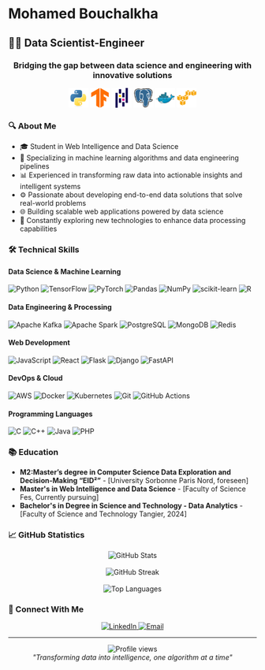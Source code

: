 # Mohamed Bouchalkha

## 👨‍💻 Data Scientist-Engineer

<div align="center">
  <h3>Bridging the gap between data science and engineering with innovative solutions</h3>
</div>

<div align="center">
  <img src="https://raw.githubusercontent.com/devicons/devicon/master/icons/python/python-original.svg" alt="python" width="40" height="40"/>
  <img src="https://raw.githubusercontent.com/devicons/devicon/master/icons/tensorflow/tensorflow-original.svg" alt="tensorflow" width="40" height="40"/>
  <img src="https://raw.githubusercontent.com/devicons/devicon/master/icons/pandas/pandas-original.svg" alt="pandas" width="40" height="40"/>
  <img src="https://raw.githubusercontent.com/devicons/devicon/master/icons/postgresql/postgresql-original.svg" alt="postgresql" width="40" height="40"/>
  <img src="https://raw.githubusercontent.com/devicons/devicon/master/icons/docker/docker-original.svg" alt="docker" width="40" height="40"/>
  <img src="https://raw.githubusercontent.com/devicons/devicon/master/icons/amazonwebservices/amazonwebservices-original.svg" alt="aws" width="40" height="40"/>
</div>  

### 🔍 About Me

- 🎓 Student in Web Intelligence and Data Science
- 🔬 Specializing in machine learning algorithms and data engineering pipelines
- 📊 Experienced in transforming raw data into actionable insights and intelligent systems
- ⚙️ Passionate about developing end-to-end data solutions that solve real-world problems
- 🌐 Building scalable web applications powered by data science
- 🚀 Constantly exploring new technologies to enhance data processing capabilities

### 🛠️ Technical Skills

#### Data Science & Machine Learning
![Python](https://img.shields.io/badge/python-3670A0?style=for-the-badge&logo=python&logoColor=ffdd54)
![TensorFlow](https://img.shields.io/badge/TensorFlow-%23FF6F00.svg?style=for-the-badge&logo=TensorFlow&logoColor=white)
![PyTorch](https://img.shields.io/badge/PyTorch-%23EE4C2C.svg?style=for-the-badge&logo=PyTorch&logoColor=white)
![Pandas](https://img.shields.io/badge/pandas-%23150458.svg?style=for-the-badge&logo=pandas&logoColor=white)
![NumPy](https://img.shields.io/badge/numpy-%23013243.svg?style=for-the-badge&logo=numpy&logoColor=white)
![scikit-learn](https://img.shields.io/badge/scikit--learn-%23F7931E.svg?style=for-the-badge&logo=scikit-learn&logoColor=white)
![R](https://img.shields.io/badge/r-%23276DC3.svg?style=for-the-badge&logo=r&logoColor=white)

#### Data Engineering & Processing
![Apache Kafka](https://img.shields.io/badge/Apache%20Kafka-000?style=for-the-badge&logo=apachekafka)
![Apache Spark](https://img.shields.io/badge/Apache%20Spark-%23E25A1C.svg?style=for-the-badge&logo=apache-spark&logoColor=white)
![PostgreSQL](https://img.shields.io/badge/PostgreSQL-%23316192.svg?style=for-the-badge&logo=postgresql&logoColor=white)
![MongoDB](https://img.shields.io/badge/MongoDB-%234ea94b.svg?style=for-the-badge&logo=mongodb&logoColor=white)
![Redis](https://img.shields.io/badge/redis-%23DD0031.svg?style=for-the-badge&logo=redis&logoColor=white)

#### Web Development
![JavaScript](https://img.shields.io/badge/javascript-%23323330.svg?style=for-the-badge&logo=javascript&logoColor=%23F7DF1E)
![React](https://img.shields.io/badge/react-%2320232a.svg?style=for-the-badge&logo=react&logoColor=%2361DAFB)
![Flask](https://img.shields.io/badge/flask-%23000.svg?style=for-the-badge&logo=flask&logoColor=white)
![Django](https://img.shields.io/badge/django-%23092E20.svg?style=for-the-badge&logo=django&logoColor=white)
![FastAPI](https://img.shields.io/badge/FastAPI-005571?style=for-the-badge&logo=fastapi)

#### DevOps & Cloud
![AWS](https://img.shields.io/badge/AWS-%23FF9900.svg?style=for-the-badge&logo=amazon-aws&logoColor=white)
![Docker](https://img.shields.io/badge/docker-%230db7ed.svg?style=for-the-badge&logo=docker&logoColor=white)
![Kubernetes](https://img.shields.io/badge/kubernetes-%23326ce5.svg?style=for-the-badge&logo=kubernetes&logoColor=white)
![Git](https://img.shields.io/badge/git-%23F05033.svg?style=for-the-badge&logo=git&logoColor=white)
![GitHub Actions](https://img.shields.io/badge/github%20actions-%232671E5.svg?style=for-the-badge&logo=githubactions&logoColor=white)

#### Programming Languages
![C](https://img.shields.io/badge/c-%2300599C.svg?style=for-the-badge&logo=c&logoColor=white)
![C++](https://img.shields.io/badge/c++-%2300599C.svg?style=for-the-badge&logo=c%2B%2B&logoColor=white)
![Java](https://img.shields.io/badge/java-%23ED8B00.svg?style=for-the-badge&logo=openjdk&logoColor=white)
![PHP](https://img.shields.io/badge/php-%23777BB4.svg?style=for-the-badge&logo=php&logoColor=white)

### 📚 Education

- **M2:Master’s degree in Computer Science Data Exploration and Decision-Making “EID²”** - [University Sorbonne Paris Nord, foreseen]
- **Master's in Web Intelligence and Data Science** - [Faculty of Science Fes, Currently pursuing]
- **Bachelor's in Degree in Science and Technology - Data Analytics** - [Faculty of Science and Technology Tangier, 2024]

### 📈 GitHub Statistics

<div align="center">
  <img src="https://github-readme-stats.vercel.app/api?username=mohamed-bouchalkha&theme=tokyonight&hide_border=true&include_all_commits=true&count_private=true" alt="GitHub Stats" />
  <br><br>
  <img src="https://github-readme-streak-stats.herokuapp.com/?user=mohamed-bouchalkha&theme=tokyonight&hide_border=true" alt="GitHub Streak" />
  <br><br>
  <img src="https://github-readme-stats.vercel.app/api/top-langs/?username=mohamed-bouchalkha&theme=tokyonight&hide_border=true&include_all_commits=true&count_private=true&layout=compact" alt="Top Languages" />
</div>

### 🤝 Connect With Me

<div align="center">
  <a href="www.linkedin.com/in/mohamed-bouchalkha-960855272" target="_blank">
    <img src="https://img.shields.io/badge/LinkedIn-%230077B5.svg?&style=for-the-badge&logo=linkedin&logoColor=white" alt="LinkedIn" />
  </a>
  <a href="mailto:mohamed.bouchalkha1@usmba.ac.ma" target="_blank">
    <img src="https://img.shields.io/badge/Email-D14836?style=for-the-badge&logo=gmail&logoColor=white" alt="Email" />
  </a>
</div>

---

<div align="center">
  <img src="https://komarev.com/ghpvc/?username=mohamed-bouchalkha&label=Profile%20views&color=0e75b6&style=flat" alt="Profile views" />
  <br>
  <em>"Transforming data into intelligence, one algorithm at a time"</em>
</div>
